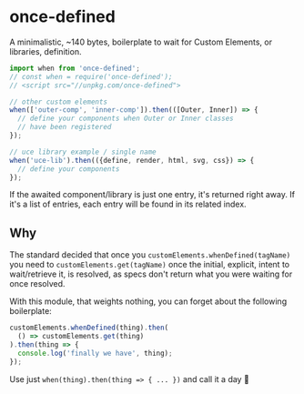 # once-defined

A minimalistic, ~140 bytes, boilerplate to wait for Custom Elements, or libraries, definition.

```js
import when from 'once-defined';
// const when = require('once-defined');
// <script src="//unpkg.com/once-defined">

// other custom elements
when(['outer-comp', 'inner-comp']).then(([Outer, Inner]) => {
  // define your components when Outer or Inner classes
  // have been registered
});

// uce library example / single name
when('uce-lib').then(({define, render, html, svg, css}) => {
  // define your components
});
```

If the awaited component/library is just one entry, it's returned right away. If it's a list of entries, each entry will be found in its related index.



## Why

The standard decided that once you `customElements.whenDefined(tagName)` you need to `customElements.get(tagName)` once the initial, explicit, intent to wait/retrieve it, is resolved, as specs don't return what you were waiting for once resolved.

With this module, that weights nothing, you can forget about the following boilerplate:

```js
customElements.whenDefined(thing).then(
  () => customElements.get(thing)
).then(thing => {
  console.log('finally we have', thing);
});
```

Use just `when(thing).then(thing => { ... })` and call it a day 🎉
